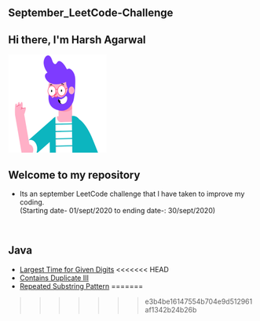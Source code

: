 ## September_LeetCode-Challenge

## Hi there, I'm Harsh Agarwal

<img src="https://github.com/HarshAgarwal-DEV/HarshAgarwal-DEV/blob/master/hi.gif" alt="alt text" width="200" height="200" />

## Welcome to my repository
* Its an september LeetCode challenge that I have taken to improve my coding.<br>
(Starting date- 01/sept/2020 to ending date-: 30/sept/2020)
<br>

## Java
* [Largest Time for Given Digits](Code/Day1_Code.java)
<<<<<<< HEAD
* [Contains Duplicate III](Code/Day2.java)
* [Repeated Substring Pattern](Code/Day3.java)
=======
>>>>>>> e3b4be16147554b704e9d512961af1342b24b26b


 

